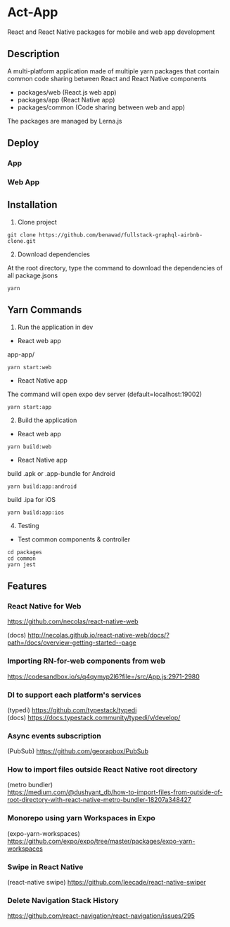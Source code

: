 # Act-App

React and React Native packages for mobile and web app development
  

## Description

A multi-platform application made of multiple yarn packages that contain common code sharing between React and React Native components

- packages/web (React.js web app)  
- packages/app (React Native app)  
- packages/common (Code sharing between web and app)  
  
The packages are managed by Lerna.js  
  
## Deploy  
  
### App  
  
### Web App  
  
## Installation
  
1. Clone project  

```
git clone https://github.com/benawad/fullstack-graphql-airbnb-clone.git
```
  
2. Download dependencies  
   
At the root directory, type the command to download the dependencies of all package.jsons  
```
yarn
```
  
## Yarn Commands
  
1. Run the application in dev
  
- React web app  
    
app-app/
```
yarn start:web  
```
  
- React Native app    
  
The command will open expo dev server (default=localhost:19002)  
```
yarn start:app  
```
  
2. Build the application
  
- React web app   
  
```
yarn build:web    
```
  
- React Native app    
  
build .apk or .app-bundle for Android  
```  
yarn build:app:android
```  
build .ipa for iOS  
```  
yarn build:app:ios
```  
  
4. Testing  
  
* Test common components & controller  
  
```
cd packages  
cd common  
yarn jest  
```

## Features
  
### React Native for Web
https://github.com/necolas/react-native-web  
  
(docs) http://necolas.github.io/react-native-web/docs/?path=/docs/overview-getting-started--page  
  
### Importing RN-for-web components from web
https://codesandbox.io/s/q4qymyp2l6?file=/src/App.js:2971-2980  
  
### DI to support each platform's services
(typedi) https://github.com/typestack/typedi   
(docs) https://docs.typestack.community/typedi/v/develop/  
  
### Async events subscription
(PubSub) https://github.com/georapbox/PubSub  
  
### How to import files outside React Native root directory
(metro bundler)  
https://medium.com/@dushyant_db/how-to-import-files-from-outside-of-root-directory-with-react-native-metro-bundler-18207a348427  
   
### Monorepo using yarn Workspaces in Expo
(expo-yarn-workspaces) https://github.com/expo/expo/tree/master/packages/expo-yarn-workspaces  
  
### Swipe in React Native
(react-native swipe) https://github.com/leecade/react-native-swiper  
  
### Delete Navigation Stack History
https://github.com/react-navigation/react-navigation/issues/295  